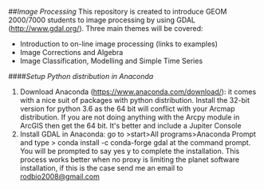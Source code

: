 ##_Image Processing_
This repository is created to introduce GEOM 2000/7000 students to image processing by using 
GDAL (http://www.gdal.org/). Three main themes will be covered:
- Introduction to on-line image processing (links to examples)
- Image Corrections and Algebra 
- Image Classification, Modelling and Simple Time Series

####_Setup Python distribution in Anaconda_
1) Download Anaconda (https://www.anaconda.com/download/): it comes with 
a nice suit of packages with python distribution. Install the 32-bit version 
for python 3.6 as the 64 bit will conflict with your Arcmap distribution. 
If you are not doing anything with the Arcpy module in ArcGIS then get the 64 bit. 
It's better and include a Jupiter Console
2) Install GDAL in Anaconda: go to >start>All programs>Anaconda Prompt and type > conda install -c conda-forge gdal 
at the command prompt. You will be prompted to say yes y to complete the installation. 
This process works better when no proxy is limiting the planet software installation, 
if this is the case send me an email to rodbio2008@gmail.com




